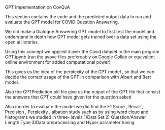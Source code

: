 GPT Impementation on CovQuA 


This section contains the code and the predicted output data to run and evaluate the GPT model for COVID Question Answering.

We did make a Dialogue Answering GPT model to first test the model and  understand in depth how GPT model gets trained over a data set using the open ai libraries. 

Using this concept we applied it over the Covid dataset in the main program GPT.ipynb (run the avove files prefereably on Google Collab or equivalent online environment for added computational power)

This gives us the idea of the perplexity of the GPT model , so that we can decide the correct usage of the GPT in comparison with Albert and Bert model.

Also the GPTPrediction.pkl file give us the output of the GPT file that consist the answers that GPT could have given for the question asked 

Also inorder to evaluate the model we did find  the F1 Score , Recall , Precision , Perplexity , albation study such as by using word cloud and histograms we 
studied in three-  levels 1)Data Set 2) Question/Answer Length Type 3)Data preprocessing and Hyper parameter tuning  

